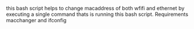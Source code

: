 this bash script helps to change macaddress of both wfifi and ethernet by executing a single command thats is running this bash script.
Requirements macchanger and ifconfig 
